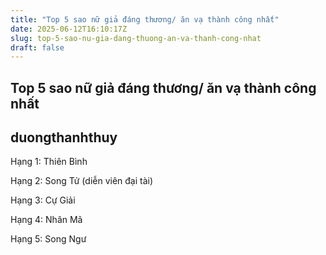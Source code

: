 ```yaml
---
title: "Top 5 sao nữ giả đáng thương/ ăn vạ thành công nhất"
date: 2025-06-12T16:10:17Z
slug: top-5-sao-nu-gia-dang-thuong-an-va-thanh-cong-nhat
draft: false
---
```


## Top 5 sao nữ giả đáng thương/ ăn vạ thành công nhất

## duongthanhthuy

Hạng 1: Thiên Bình

Hạng 2: Song Tử (diễn viên đại tài)

Hạng 3: Cự Giải

Hạng 4: Nhân Mã

Hạng 5: Song Ngư